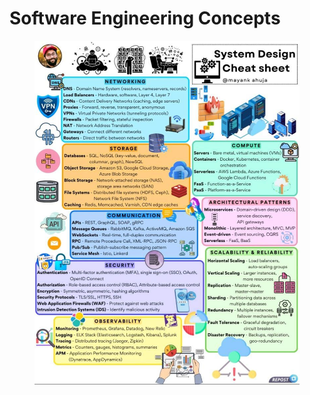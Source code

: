 # Software Engineering Concepts

<figure><img src="../../.gitbook/assets/image (1) (1) (1).png" alt=""><figcaption></figcaption></figure>
